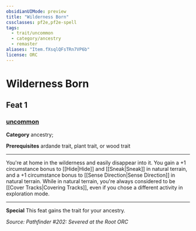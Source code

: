 ```yaml
---
obsidianUIMode: preview
title: "Wilderness Born"
cssclasses: pf2e,pf2e-spell
tags:
  - trait/uncommon
  - category/ancestry
  - remaster
aliases: "Item.fXsqlQFsTRn7VP6b"
license: ORC
---
```

# Wilderness Born
## Feat 1
### [uncommon](cool%20folder/Important%20stuff/Bestiary/zz_traits/uncommon.md "Uncommon Rarity Trait")

**Category** ancestry; 



**Prerequisites** ardande trait, plant trait, or wood trait
* * *
You're at home in the wilderness and easily disappear into it. You gain a +1 circumstance bonus to [[Hide|Hide]] and [[Sneak|Sneak]] in natural terrain, and a +1 circumstance bonus to [[Sense Direction|Sense Direction]] in natural terrain. While in natural terrain, you're always considered to be [[Cover Tracks|Covering Tracks]], even if you chose a different activity in exploration mode.

* * *

**Special** This feat gains the trait for your ancestry.

*Source: Pathfinder #202: Severed at the Root*
*ORC*